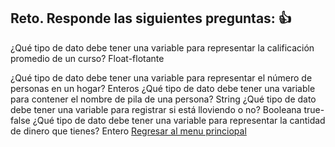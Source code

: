 ## Reto. Responde las siguientes preguntas: 👍
¿Qué tipo de dato debe tener una variable para representar la calificación promedio de un
curso?
Float-flotante

¿Qué tipo de dato debe tener una variable para representar el número de personas en un
hogar?
Enteros
¿Qué tipo de dato debe tener una variable para contener el nombre de pila de una persona?
String
¿Qué tipo de dato debe tener una variable para registrar si está lloviendo o no?
Booleana true-false
¿Qué tipo de dato debe tener una variable para representar la cantidad de dinero que
tienes?
Entero
[Regresar al menu princiopal](https://github.com/escuelaDeCodigoMargaritaMaza/escuela_de_codigo/tree/main/PENSAMIENTO_COMPUTACIONAL)
